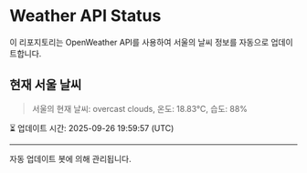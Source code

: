 
# Weather API Status

이 리포지토리는 OpenWeather API를 사용하여 서울의 날씨 정보를 자동으로 업데이트합니다.

## 현재 서울 날씨
> 서울의 현재 날씨: overcast clouds, 온도: 18.83°C, 습도: 88%

⏳ 업데이트 시간: 2025-09-26 19:59:57 (UTC)

---
자동 업데이트 봇에 의해 관리됩니다.
